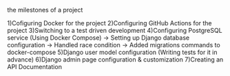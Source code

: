 the milestones of a project

1)Cofiguring Docker for the project
2)Configuring GitHub Actions for the project
3)Switching to a test driven development 
4)Configuring PostgreSQL service (Using Docker Compose) -> Setting up Django database configuration -> Handled race condition -> Added migrations commands to docker-compose 
5)Django user model configuration (Writing tests for it in advance)
6)Django admin page configuration & customization
7)Creating an API Documentation 
